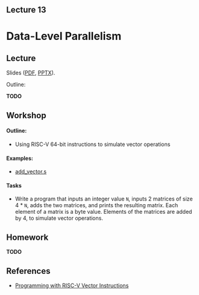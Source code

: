 Lecture 13
---

# Data-Level Parallelism

## Lecture

Slides ([PDF](CA_Lecture_13.pdf), [PPTX](CA_Lecture_13.pptx)).

Outline:

__TODO__

## Workshop

#### Outline:

* Using RISC-V 64-bit instructions to simulate vector operations

#### Examples:

* [add_vector.s](add_vector.s)

#### Tasks

* Write a program that inputs an integer value `N`, inputs 2 matrices of size 4 * `N`,
  adds the two matrices, and prints the resulting matrix. Each element of a matrix is a byte value.
  Elements of the matrices are added by 4, to simulate vector operations. 

## Homework

__TODO__

## References

* [Programming with RISC-V Vector Instructions](https://gms.tf/riscv-vector.html)
